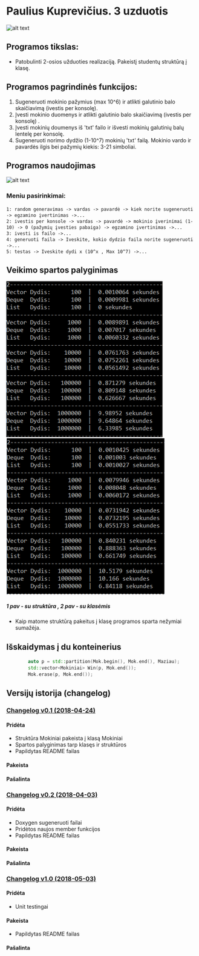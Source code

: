 ﻿# Paulius Kuprevičius. 3 uzduotis
 ![alt text](https://github.com/PauliusKu/2-uzduotisVEC/blob/master/Pav/WordItOut-word-cloud-2910278.png)
 ## Programos tikslas:
 - Patobulinti 2-osios užduoties realizaciją. Pakeistį studentų struktūrą į klasę.
 
 ## Programos pagrindinės funkcijos:
  1. Sugeneruoti mokinio pažymius (max 10^6) ir atlikti galutinio balo skaičiavimą (ivestis per konsolę).
  2. Įvesti mokinio duomenys ir atlikti galutinio balo skaičiavimą (ivestis per konsolę)    .
  3. Įvesti mokinių doumenys iš 'txt' failo ir išvesti mokinių galutinių balų lentelę per konsolę.
  4. Sugeneruoti norimo dydžio (1-10^7) mokinių 'txt' failą. Mokinio vardo ir pavardės ilgis bei pažymių kiekis: 3-21 simboliai.
## Programos naudojimas
![alt text](https://github.com/PauliusKu/2-uzduotisVEC/blob/master/Pav/Menu.png)
### Meniu pasirinkimai:
    1: random generavimas -> vardas -> pavardė -> kiek norite sugeneruoti -> egzamino įvertinimas ->...
    2: ivestis per konsole -> vardas -> pavardė -> mokinio įverinimai (1-10) -> 0 (pažymių įvesties pabaiga) -> egzamino įvertinimas ->...
    3: ivesti is failo ->...
    4: generuoti faila -> Iveskite, kokio dydzio faila norite sugeneruoti ->...
    5: testas -> Iveskite dydi x (10^x , Max 10^7) ->...
    
  ## Veikimo spartos palyginimas
![alt text](https://github.com/PauliusKu/OP-3/blob/Developer/Pav/NoClass.png)
![alt text](https://github.com/PauliusKu/OP-3/blob/Developer/Pav/Class.png)
##### 1 pav - su struktūra , 2 pav - su klasėmis
      
 - Kaip matome struktūrą pakeitus į klasę programos sparta nežymiai sumažėja.

## Išskaidymas į du konteinerius

```cpp
		auto p = std::partition(Mok.begin(), Mok.end(), Maziau);
		std::vector<Mokiniai> Win(p, Mok.end());
		Mok.erase(p, Mok.end());
```

## Versijų istorija (changelog)

### [Changelog v0.1 (2018-04-24)](https://github.com/PauliusKu/OP-3/releases/tag/v0.1)
#### Pridėta
- Struktūra Mokiniai pakeista į klasą Mokiniai
- Spartos palyginimas tarp klasęs ir struktūros
- Papildytas README failas
#### Pakeista

#### Pašalinta

### [Changelog v0.2 (2018-04-03)](https://github.com/PauliusKu/OP-3/releases/tag/v0.2)
#### Pridėta
- Doxygen sugeneruoti failai
- Pridėtos naujos member funkcijos
- Papildytas README failas
#### Pakeista

#### Pašalinta

### [Changelog v1.0 (2018-05-03)](https://github.com/PauliusKu/OP-3/releases/tag/v1.0)
#### Pridėta
- Unit testingai
#### Pakeista
- Papildytas README failas
#### Pašalinta
